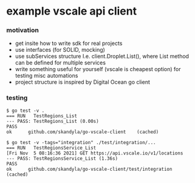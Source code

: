 # example vscale api client

### motivation
- get insite how to write sdk for real projects
- use interfaces (for SOLID, mocking)
- use subServices structure I.e.  client.Droplet.List(), where List method can be defined for multiple services
- write something useful for yourself (vscale is cheapest option) for testing misc automations
- project structure is inspired by Digital Ocean go client


### testing
```
$ go test -v .
=== RUN   TestRegions_List
--- PASS: TestRegions_List (0.00s)
PASS
ok      github.com/skandyla/go-vscale-client    (cached)

$ go test -v -tags="integration" ./test/integration/...
=== RUN   TestRegionsService_List
[Fri Nov  5 08:16:36 2021] GET https://api.vscale.io/v1/locations
--- PASS: TestRegionsService_List (1.36s)
PASS
ok      github.com/skandyla/go-vscale-client/test/integration   (cached)
```